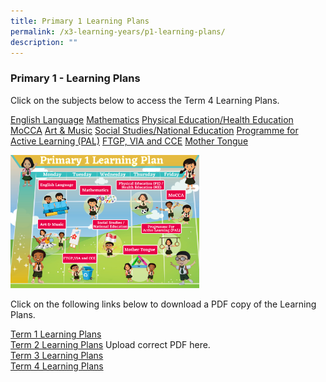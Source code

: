 ```yaml
---
title: Primary 1 Learning Plans
permalink: /x3-learning-years/p1-learning-plans/
description: ""
---
```

### Primary 1 - Learning Plans

Click on the subjects below to access the Term 4 Learning Plans.

[English Language](/files/p1el.pdf) [Mathematics](/files/p1math.pdf) [Physical Education/Health Education](/files/p1phe.pdf) [MoCCA](/files/p1mocca.pdf) [Art & Music](/files/p1aam.pdf) [Social Studies/National Education](/files/p1ness.pdf) [Programme for Active Learning (PAL)](/files/p1pal.pdf) [FTGP, VIA and CCE](/files/p1ftgp.pdf) [Mother Tongue](/files/p1mt.pdf)

<img src="/images/p1lp.png" style="width:60%">

Click on the following links below to download a PDF copy of the Learning Plans.

[Term 1 Learning Plans](/files/t1p1.pdf)<br>
[Term 2 Learning Plans](https://xingnanpri.moe.edu.sg/qql/slot/u224/2020/Learn%20for%20Life/X3%20Learning%20Years/2022%20Learning%20Plans/P1/T4-P1ALL2.pdf) Upload correct PDF here.<br>
[Term 3 Learning Plans](/files/t3p1.pdf) <br>
[Term 4 Learning Plans](/files/t4p1.pdf)